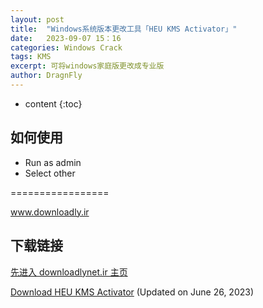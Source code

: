 ```yaml
---
layout: post
title:  "Windows系统版本更改工具「HEU KMS Activator」"
date:   2023-09-07 15：16
categories: Windows Crack
tags: KMS
excerpt: 可将windows家庭版更改成专业版
author: DragnFly
---
```


* content
{:toc}

## 如何使用

- Run as admin
- Select other

=================

www.downloadly.ir

## 下载链接

[先进入 downloadlynet.ir 主页](https://downloadlynet.ir/2020/13/3622/03/kms-tools/18/)

[Download HEU KMS Activator](https://dl3.downloadly.ir/Files/Software/HEU_KMS_Activator_30.3.0_Downloadly.ir.rar) (Updated on June 26, 2023)
